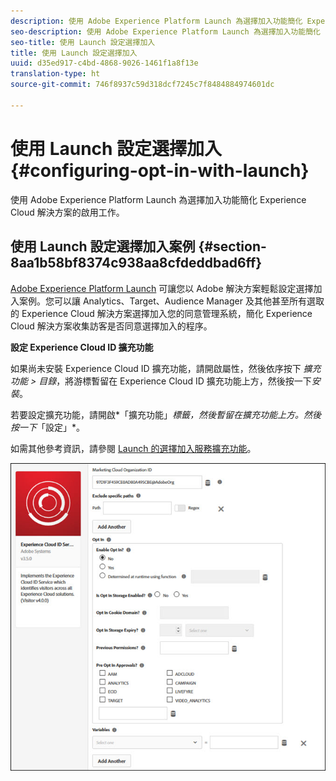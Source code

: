 ```yaml
---
description: 使用 Adobe Experience Platform Launch 為選擇加入功能簡化 Experience Cloud 解決方案的啟用工作。
seo-description: 使用 Adobe Experience Platform Launch 為選擇加入功能簡化 Experience Cloud 解決方案的啟用工作。
seo-title: 使用 Launch 設定選擇加入
title: 使用 Launch 設定選擇加入
uuid: d35ed917-c4bd-4868-9026-1461f1a8f13e
translation-type: ht
source-git-commit: 746f8937c59d318dcf7245c7f8484884974601dc

---
```



# 使用 Launch 設定選擇加入 {#configuring-opt-in-with-launch}

使用 Adobe Experience Platform Launch 為選擇加入功能簡化 Experience Cloud 解決方案的啟用工作。

## 使用 Launch 設定選擇加入案例 {#section-8aa1b58bf8374c938aa8cfdeddbad6ff}

[Adobe Experience Platform Launch](https://docs.adobelaunch.com/) 可讓您以 Adobe 解決方案輕鬆設定選擇加入案例。您可以讓 Analytics、Target、Audience Manager 及其他甚至所有選取的 Experience Cloud 解決方案選擇加入您的同意管理系統，簡化 Experience Cloud 解決方案收集訪客是否同意選擇加入的程序。

**設定 Experience Cloud ID 擴充功能**

如果尚未安裝 Experience Cloud ID 擴充功能，請開啟屬性，然後依序按下 *擴充功能 &gt; 目錄*，將游標暫留在 Experience Cloud ID 擴充功能上方，然後按一下*安裝*。

若要設定擴充功能，請開啟*「擴充功能」*標籤，然後暫留在擴充功能上方。然後按一下*「設定」*。

如需其他參考資訊，請參閱 [Launch 的選擇加入服務擴充功能](https://docs.adobelaunch.com/extension-reference/web/experience-cloud-id-service-extension)。

![](assets/optin-launch.jpg)

